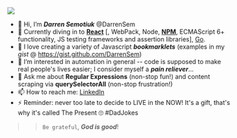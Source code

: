 <img src="https://github-readme-stats.vercel.app/api?username=DarrenSem&show_icons=true" sXYZtyle="width: 70%; max-width: 500px;">

- 👋 Hi, I’m ___Darren Semotiuk___ @DarrenSem
- 🔭 Currently diving in to [__React__](https://react-tutorial.app) \[, WebPack, Node, [__NPM__](https://www.npmjs.com/~darrensem), ECMAScript 6+ functionality, JS testing frameworks and assertion libraries\], [Go](https://GoByExample.com/).
- 🌱 I love creating a variety of Javascript ___bookmarklets___ (examples in my _gist_ @ https://gist.github.com/DarrenSem)
- 👀 I’m interested in automation in general -- code is supposed to make real people's lives easier; I consider myself a ___pain reliever___...
- 💬 Ask me about __Regular Expressions__ (non-stop fun!) and content scraping via __querySelectorAll__ (non-stop frustration!)
- 📫 How to reach me: [LinkedIn](https://www.linkedin.com/in/DarrenSem)
- ⚡ Reminder: never too late to decide to LIVE in the NOW! It's a gift, that's why it's called The Present 🙄 #DadJokes
> > `Be grateful`, ___God is good___!

<!---
- 🤔 I’m looking for help with ...
- 👯 I’m looking to collaborate on ...
**DarrenSem/DarrenSem** is a ✨ _special_ ✨ repository because its `README.md` (this file) appears on your GitHub profile.
You can click the Preview link to take a look at your changes.
--->
